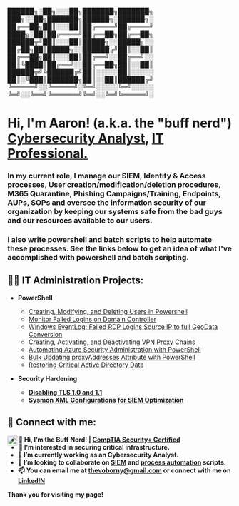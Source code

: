 
██████╗░██╗░░░██╗███████╗███████╗  ███╗░░██╗███████╗██████╗░██████╗░
██╔══██╗██║░░░██║██╔════╝██╔════╝  ████╗░██║██╔════╝██╔══██╗██╔══██╗
██████╦╝██║░░░██║█████╗░░█████╗░░  ██╔██╗██║█████╗░░██████╔╝██║░░██║
██╔══██╗██║░░░██║██╔══╝░░██╔══╝░░  ██║╚████║██╔══╝░░██╔══██╗██║░░██║
██████╦╝╚██████╔╝██║░░░░░██║░░░░░  ██║░╚███║███████╗██║░░██║██████╔╝
╚═════╝░░╚═════╝░╚═╝░░░░░╚═╝░░░░░  ╚═╝░░╚══╝╚══════╝╚═╝░░╚═╝╚═════╝░

<h1>Hi, I'm Aaron! (a.k.a. the "buff nerd") <br/><a href="https://github.com/buffnerd">Cybersecurity Analyst</a>, <a href="https://www.linkedin.com/in/thevoborny/">IT Professional.</a> 
<h3>In my current role, I manage our SIEM, Identity & Access processes, User creation/modification/deletion procedures, M365 Quarantine, Phishing Campaigns/Training, Endpoints, AUPs, SOPs and oversee the information security of our organization  by keeping our systems safe from the bad guys and our resources available to our users.<h3>
<h3>I also write powershell and batch scripts to help automate these processes. See the links below to get an idea of what I've accomplished with powershell and batch scripting.<h3>  
  
<h2>👨‍💻 IT Administration Projects:</h2>

- <b>PowerShell</b>
  - [Creating, Modifying, and Deleting Users in Powershell](https://www.github.com/buffnerd/Basic-Powershell-Administration)
  - [Monitor Failed Logins on Domain Controller](https://github.com/buffnerd/Monitor-Failed-Logins/tree/main)
  - [Windows EventLog: Failed RDP Logins Source IP to full GeoData Conversion](https://github.com/buffnerd/Sentinel-Lab)
  - [Creating, Activating, and Deactivating VPN Proxy Chains](https://github.com/buffnerd/VPN-Proxy-Chains-In-Powershell)
  - [Automating Azure Security Administration with PowerShell](https://github.com/buffnerd/Azure-PowerShell-Scripts)
  - [Bulk Updating proxyAddresses Attribute with PowerShell](https://github.com/buffnerd/Bulk-Updating-Proxy-Address-Attributes)
  - [Restoring Critical Active Directory Data](https://github.com/buffnerd/Restore-AD)
    
- <b>Security Hardening<b>
  - [Disabling TLS 1.0 and 1.1](https://github.com/buffnerd/SSL-TLS-disable)
  - [Sysmon XML Configurations for SIEM Optimization](https://github.com/buffnerd/Sysmon-XML-Configurations)

<h2> 🤳 Connect with me:</h2>

[<img align="left" alt="AaronVoborny | LinkedIn" width="22px" src="https://cdn.jsdelivr.net/npm/simple-icons@v3/icons/linkedin.svg" />][linkedin]

[linkedin]: https://linkedin.com/in/thevoborny



- 👋     Hi, I’m the Buff Nerd! | [CompTIA Security+ Certified](https://www.credly.com/badges/287f1533-fd4f-4b6b-b51e-f8ea0120fe39)
- 👀     I’m interested in securing critical infrastructure. 
- 🌱     I’m currently working as an Cybersecurity Analyst.
- 💞️     I’m looking to collaborate on [SIEM](https://www.gartner.com/reviews/market/security-information-event-management) and [process automation](https://learn.microsoft.com/en-us/azure/automation/automation-runbook-types?tabs=lps51%2Cpy27) scripts.
- 📫     You can email me at thevoborny@gmail.com or connect with me on [LinkedIN](https://linkedin.com/in/thevoborny)

Thank you for visiting my page!
  
<!---
buffnerd/buffnerd is a ✨ special ✨ repository because its `README.md` (this file) appears on your GitHub profile.
You can click the Preview link to take a look at your changes.
--->
